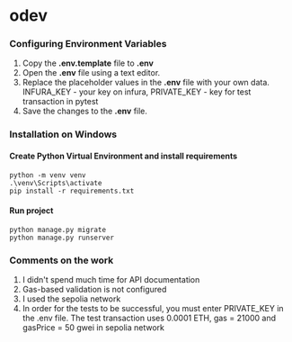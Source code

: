 # odev


### Configuring Environment Variables

1. Copy the **.env.template** file to **.env**
2. Open the **.env** file using a text editor.
3. Replace the placeholder values in the **.env** file with your own data. INFURA_KEY - your key on infura, PRIVATE_KEY - key for test transaction in pytest
4. Save the changes to the **.env** file.

### Installation on Windows

#### Create Python Virtual Environment and install requirements

    python -m venv venv
    .\venv\Scripts\activate
    pip install -r requirements.txt

#### Run project

    python manage.py migrate
    python manage.py runserver

### Comments on the work
1. I didn't spend much time for API documentation
2. Gas-based validation is not configured
3. I used the sepolia network
4. In order for the tests to be successful, you must enter PRIVATE_KEY in the .env file. The test transaction uses 0.0001 ETH, gas = 21000 and gasPrice = 50 gwei in sepolia network

